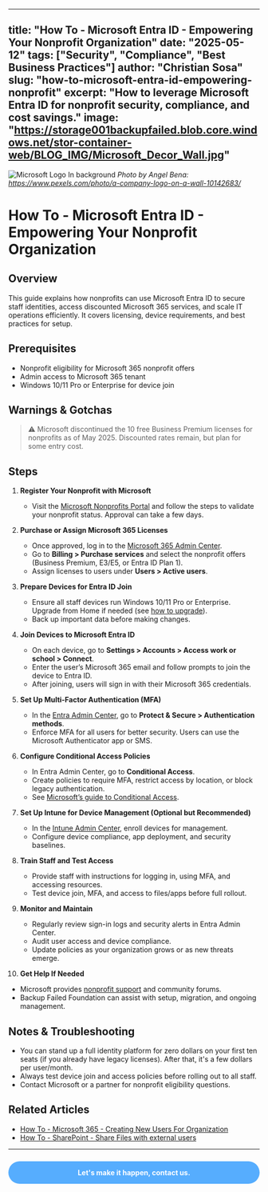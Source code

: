 
---
title: "How To - Microsoft Entra ID - Empowering Your Nonprofit Organization"
date: "2025-05-12"
tags: ["Security", "Compliance", "Best Business Practices"]
author: "Christian Sosa"
slug: "how-to-microsoft-entra-id-empowering-nonprofit"
excerpt: "How to leverage Microsoft Entra ID for nonprofit security, compliance, and cost savings."
image: "https://storage001backupfailed.blob.core.windows.net/stor-container-web/BLOG_IMG/Microsoft_Decor_Wall.jpg"
---

![Microsoft Logo In background](https://storage001backupfailed.blob.core.windows.net/stor-container-web/BLOG_IMG/Microsoft_Decor_Wall.jpg)
*Photo by Angel Bena: https://www.pexels.com/photo/a-company-logo-on-a-wall-10142683/*

# How To - Microsoft Entra ID - Empowering Your Nonprofit Organization

## Overview

This guide explains how nonprofits can use Microsoft Entra ID to secure staff identities, access discounted Microsoft 365 services, and scale IT operations efficiently. It covers licensing, device requirements, and best practices for setup.

## Prerequisites

- Nonprofit eligibility for Microsoft 365 nonprofit offers
- Admin access to Microsoft 365 tenant
- Windows 10/11 Pro or Enterprise for device join

## Warnings & Gotchas

> ⚠️ Microsoft discontinued the 10 free Business Premium licenses for nonprofits as of May 2025. Discounted rates remain, but plan for some entry cost.

## Steps

1. **Register Your Nonprofit with Microsoft**
   - Visit the [Microsoft Nonprofits Portal](https://nonprofit.microsoft.com/) and follow the steps to validate your nonprofit status. Approval can take a few days.

2. **Purchase or Assign Microsoft 365 Licenses**
   - Once approved, log in to the [Microsoft 365 Admin Center](https://admin.microsoft.com/).
   - Go to **Billing > Purchase services** and select the nonprofit offers (Business Premium, E3/E5, or Entra ID Plan 1).
   - Assign licenses to users under **Users > Active users**.

3. **Prepare Devices for Entra ID Join**
   - Ensure all staff devices run Windows 10/11 Pro or Enterprise. Upgrade from Home if needed (see [how to upgrade](https://support.microsoft.com/en-us/windows/upgrade-windows-home-to-windows-pro-ef34d520-e73f-3198-c525-d1a218cc2818)).
   - Back up important data before making changes.

4. **Join Devices to Microsoft Entra ID**
   - On each device, go to **Settings > Accounts > Access work or school > Connect**.
   - Enter the user’s Microsoft 365 email and follow prompts to join the device to Entra ID.
   - After joining, users will sign in with their Microsoft 365 credentials.

5. **Set Up Multi-Factor Authentication (MFA)**
   - In the [Entra Admin Center](https://entra.microsoft.com/), go to **Protect & Secure > Authentication methods**.
   - Enforce MFA for all users for better security. Users can use the Microsoft Authenticator app or SMS.

6. **Configure Conditional Access Policies**
   - In Entra Admin Center, go to **Conditional Access**.
   - Create policies to require MFA, restrict access by location, or block legacy authentication.
   - See [Microsoft’s guide to Conditional Access](https://learn.microsoft.com/en-us/azure/active-directory/conditional-access/overview).

7. **Set Up Intune for Device Management (Optional but Recommended)**
   - In the [Intune Admin Center](https://intune.microsoft.com/), enroll devices for management.
   - Configure device compliance, app deployment, and security baselines.

8. **Train Staff and Test Access**
   - Provide staff with instructions for logging in, using MFA, and accessing resources.
   - Test device join, MFA, and access to files/apps before full rollout.

9. **Monitor and Maintain**
   - Regularly review sign-in logs and security alerts in Entra Admin Center.
   - Audit user access and device compliance.
   - Update policies as your organization grows or as new threats emerge.

10. **Get Help If Needed**
   - Microsoft provides [nonprofit support](https://nonprofit.microsoft.com/support) and community forums.
   - Backup Failed Foundation can assist with setup, migration, and ongoing management.

## Notes & Troubleshooting

- You can stand up a full identity platform for zero dollars on your first ten seats (if you already have legacy licenses). After that, it's a few dollars per user/month.
- Always test device join and access policies before rolling out to all staff.
- Contact Microsoft or a partner for nonprofit eligibility questions.

## Related Articles

- [How To - Microsoft 365 - Creating New Users For Organization](./How-To-Create-New-Users-For-Organization)
- [How To - SharePoint - Share Files with external users](./How-To-SharePoint-Share-Files-From-Windows-Explorer)

---

<div style="background-color:rgba(46, 154, 255, 0.8); padding: 1em; margin: 1.5rem auto; border-radius: 25px; text-align: center; max-width: 600px; transition: background-color 0.3s ease;" onmouseover="this.style.backgroundColor='rgba(37, 99, 235, 0.9)';" onmouseout="this.style.backgroundColor='rgba(46, 154, 255, 0.8)';">
    <strong><a href="https://backupfailed.com/contact/" style="color: white; text-decoration: none;">Let's make it happen, contact us.</a></strong>
</div>
